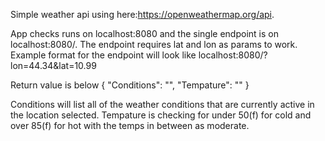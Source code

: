 Simple weather api using here:https://openweathermap.org/api.

App checks runs on localhost:8080 and the single endpoint is on localhost:8080/. The endpoint requires lat and lon as params to work.
Example format for the endpoint will look like localhost:8080/?lon=44.34&lat=10.99

Return value is below
{
    "Conditions": "",
    "Tempature": ""
}

Conditions will list all of the weather conditions that are currently active in the location selected.
Tempature is checking for under 50(f) for cold and over 85(f) for hot with the temps in between as moderate.
